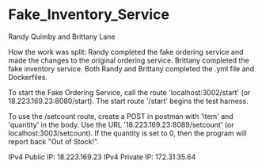 # Fake_Inventory_Service
Randy Quimby and Brittany Lane

How the work was split: 
Randy completed the fake ordering service and made the changes to the original ordering service.  Brittany completed the fake inventory service.  Both Randy and Brittany completed the .yml file and Dockerfiles.

To start the Fake Ordering Service, call the route 'localhost:3002/start' (or 18.223.169.23:8080/start).
The start route '/start' begins the test harness.

To use the /setcount route, create a POST in postman with 'item' and 'quantity' in the body.  Use the URL '18.223.169.23:8089/setcount' (or localhost:3003/setcount).  If the quantity is set to 0, then the program will report back "Out of Stock!".

IPv4 Public IP: 18.223.169.23 IPv4 Private IP: 172.31.35.64